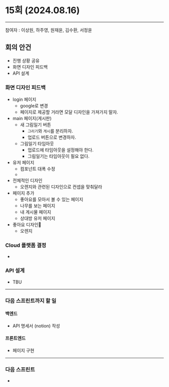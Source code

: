 # 15회 (2024.08.16)

---

참여자 : 이상원, 하주영, 원재윤, 김수환, 서정윤

## 회의 안건

- 진행 상황 공유
- 화면 디자인 피드백
- API 설계
### 화면 디자인 피드백
- login 페이지
	- google로 변경
	- 페이지로 제공할 거라면 모달 디자인을 가져가지 말자.
- main 페이지(게시판)
	- 새 그림일기 버튼
		- `그리기`와 `게시`를 분리하자.
		- 업로드 버튼으로 변경하자.
	- 그림일기 타임아웃
		- 업로드에 타임아웃을 설정해야 한다.
		- 그림일기는 타임아웃이 필요 없다.
- 유저 페이지
	- 컴포넌트 대폭 수정
	- 
- 전체적인 디자인
	- 오렌지와 관련된 디자인으로 컨셉을 맞춰달라
- 페이지 추가
	- 좋아요를 모아서 볼 수 있는 페이지
	- 나무를 보는 페이지
	- 내 게시물 페이지
	- 상대방 유저 페이지
- 좋아요 디자인
	- 오렌지
### Cloud 플랫폼 결정
- 
### API 설계
- TBU
---
### 다음 스프린트까지 할 일
#### 백엔드
- API 명세서 (notion) 작성
#### 프론트엔드
- 페이지 구현

---
### 다음 스프린트
- 